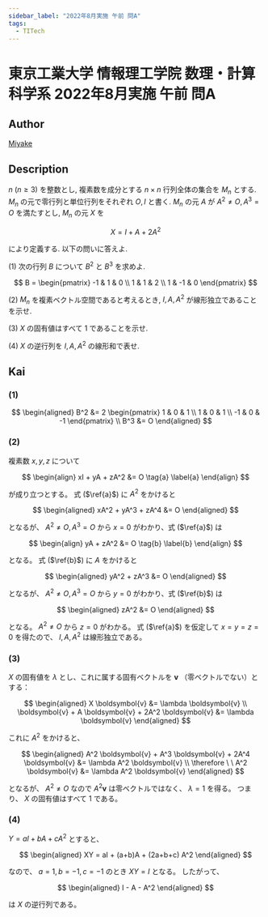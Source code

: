 ```yaml
---
sidebar_label: "2022年8月実施 午前 問A"
tags:
  - TITech
---
```

# 東京工業大学 情報理工学院 数理・計算科学系 2022年8月実施 午前 問A

## **Author**
[Miyake](https://miyake.github.io/exams/index.html)

## **Description**
$n \ (n \geq 3)$ を整数とし, 複素数を成分とする $n \times n$ 行列全体の集合を $M_n$ とする.
$M_n$ の元で零行列と単位行列をそれぞれ $O, I$ と書く. 
$M_n$ の元 $A$ が $A^2 \neq O, A^3 = O$ を満たすとし, $M_n$ の元 $X$ を

$$
X = I + A + 2A^2
$$

により定義する. 以下の問いに答えよ.

(1) 次の行列 $B$ について $B^2$ と $B^3$ を求めよ.

$$
B = \begin{pmatrix}
  -1 & 1 & 0 \\
  1 & 1 & 2 \\
  1 & -1 & 0
\end{pmatrix}
$$

(2) $M_n$ を複素ベクトル空間であると考えるとき, $I, A, A^2$ が線形独立であることを示せ.

(3) $X$ の固有値はすべて $1$ であることを示せ.

(4) $X$ の逆行列を $I, A, A^2$ の線形和で表せ.


## **Kai**
### (1)

$$
  \begin{aligned}
  B^2 &= 2 \begin{pmatrix} 1 & 0 & 1 \\ 1 & 0 & 1 \\ -1 & 0 & -1 \end{pmatrix}
  \\
  B^3 &= O
  \end{aligned}
$$

### (2)
複素数 $x,y,z$ について

$$
\begin{align}
xI + yA + zA^2 &= O
\tag{a} \label{a}
\end{align}
$$

が成り立つとする。
式 ($\ref{a}$) に $A^2$ をかけると

$$
\begin{aligned}
xA^2 + yA^3 + zA^4 &= O
\end{aligned}
$$

となるが、 $A^2 \ne O, A^3 = O$ から $x=0$ がわかり、式 ($\ref{a}$) は

$$
\begin{align}
yA + zA^2 &= O
\tag{b} \label{b}
\end{align}
$$

となる。
式 ($\ref{b}$) に $A$ をかけると

$$
\begin{aligned}
yA^2 + zA^3 &= O
\end{aligned}
$$

となるが、 $A^2 \ne O, A^3 = O$ から $y=0$ がわかり、式 ($\ref{b}$) は

$$
\begin{aligned}
zA^2 &= O
\end{aligned}
$$

となる。
$A^2 \ne O$ から $z=0$ がわかる。
式 ($\ref{a}$) を仮定して $x=y=z=0$ を得たので、 $I,A,A^2$ は線形独立である。

### (3)
$X$ の固有値を $\lambda$ とし、これに属する固有ベクトルを
$\boldsymbol{v}$ （零ベクトルでない）とする：

$$
\begin{aligned}
X \boldsymbol{v} &= \lambda \boldsymbol{v}
\\
\boldsymbol{v} + A \boldsymbol{v} + 2A^2 \boldsymbol{v}
&= \lambda \boldsymbol{v}
\end{aligned}
$$

これに $A^2$ をかけると、

$$
\begin{aligned}
A^2 \boldsymbol{v} + A^3 \boldsymbol{v} + 2A^4 \boldsymbol{v}
&= \lambda A^2 \boldsymbol{v}
\\
\therefore \ \ 
A^2 \boldsymbol{v} &= \lambda A^2 \boldsymbol{v}
\end{aligned}
$$

となるが、 $A^2 \ne O$ なので $A^2 \boldsymbol{v}$ は零ベクトルではなく、
$\lambda = 1$ を得る。
つまり、 $X$ の固有値はすべて $1$ である。

### (4)
$Y=aI+bA+cA^2$ とすると、

$$
\begin{aligned}
XY = aI + (a+b)A + (2a+b+c) A^2
\end{aligned}
$$

なので、 $a=1, b=-1, c=-1$ のとき $XY=I$ となる。
したがって、

$$
\begin{aligned}
I - A - A^2
\end{aligned}
$$

は $X$ の逆行列である。
